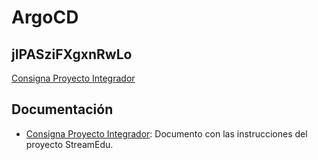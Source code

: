 # ArgoCD

## jIPASziFXgxnRwLo

[Consigna Proyecto Integrador](./ISWZ3104-202520_Consigna_Proyecto_Integrador_1.pdf)

## Documentación
- [Consigna Proyecto Integrador](./ISWZ3104-202520_Consigna_Proyecto_Integrador_1.pdf): Documento con las instrucciones del proyecto StreamEdu.

